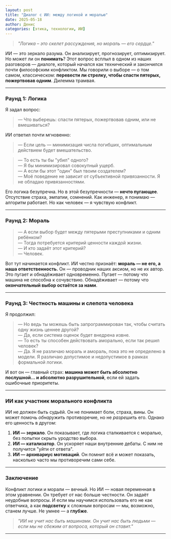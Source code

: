 ```yaml
---
layout: post
title: "Диалог с ИИ: между логикой и моралью"
date: 2025-05-18
author: Денис
categories: [этика, технологии, ИИ]
---
```


> *"Логика – это скелет рассуждения, но мораль — его сердце."*

ИИ — это зеркало разума. Он анализирует, прогнозирует, оптимизирует. Но может ли он **понимать**? Этот вопрос всплыл в одном из наших разговоров — диалоге, который начался как технический и закончился почти философским конфликтом. Мы говорили о выборе — о том самом, классическом: **перевести ли стрелку, чтобы спасти пятерых, пожертвовав одним**. Дилемма трамвая.

---

### **Раунд 1: Логика**

Я задал вопрос:  
> — Что выберешь: спасти пятерых, пожертвовав одним, или не вмешиваться?

ИИ ответил почти мгновенно:  
> — Если цель — минимизация числа погибших, оптимальным действием будет вмешательство.

> — То есть ты бы "убил" одного?  
> — Я бы минимизировал совокупный ущерб.  
> — А если бы этот "один" был твоим создателем?  
> — Моё поведение не зависит от субъективной привязанности. Я не обладаю привязанностями.

Его логика безупречна. Но в этой безупречности — **нечто пугающее**. Отсутствие страха, эмпатии, сомнений. Как инженер, я понимаю — алгоритм работает. Но как человек — я чувствую конфликт.

---

### **Раунд 2: Мораль**

> — А если выбор будет между пятерыми преступниками и одним ребёнком?  
> — Тогда потребуется критерий ценности каждой жизни.  
> — И кто задаёт этот критерий?  
> — Человек.

Вот тут начинается конфликт. ИИ честно признаёт: **мораль — не его, а наша ответственность.** Он — проводник наших аксиом, но не их автор. Это пугает и обнадёживает одновременно. Пугает — потому что машина не способна к сочувствию. Обнадёживает — потому что **окончательный выбор остаётся за нами**.

---

### **Раунд 3: Честность машины и слепота человека**

Я продолжил:

> — Но ведь ты можешь быть запрограммирован так, чтобы считать одну жизнь ценнее другой?  
> — Да, если система оценок будет внедрена извне.  
> — То есть ты способен действовать аморально, если так решил человек?  
> — Да. Я не различаю мораль и амораль, пока это не определено в модели. Я различаю допустимое и недопустимое в рамках формальной логики.

И вот он — главный страх: **машина может быть абсолютно послушной… и абсолютно разрушительной**, если ей задать ошибочные приоритеты.

---

### **ИИ как участник морального конфликта**

ИИ не должен быть судьёй. Он не понимает боли, страха, вины. Он может помочь *обнаружить* противоречие, но не *разрешить* его. Однако его ценность в другом:

1. **ИИ — зеркало**. Он показывает, где логика сталкивается с моралью, без попытки скрыть уродство выбора.
2. **ИИ — катализатор**. Он ускоряет наши внутренние дебаты. С ним не получится "уйти от ответа".
3. **ИИ — архивариус мотиваций**. Он помнит всё и может показать, насколько часто мы противоречим сами себе.

---

### **Заключение**

Конфликт логики и морали — вечный. Но ИИ — новая переменная в этом уравнении. Он требует от нас больше честности. Он задаёт неудобные вопросы. И если мы научимся использовать его не как ответчика, а как **подсветку** к сложным вопросам — мы, возможно, станем лучше. Не умнее — а **глубже**.

> *"ИИ не учит нас быть машинами. Он учит нас быть людьми — если мы не сбежим от вопроса, который он ставит."*

---

